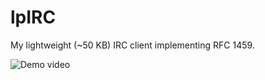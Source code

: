 lpIRC
=====

My lightweight (~50 KB) IRC client implementing RFC 1459.

![Demo video](https://cloud.githubusercontent.com/assets/582842/19410084/4346cdcc-92e3-11e6-89ea-6efd18bf3757.gif)
